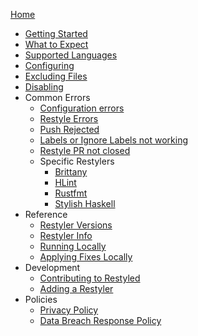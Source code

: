 [Home](https://github.com/restyled-io/restyled.io/wiki/)

- [Getting Started](https://github.com/restyled-io/restyled.io/wiki/Getting-Started)
- [What to Expect](https://github.com/restyled-io/restyled.io/wiki/What-to-Expect)
- [Supported Languages](https://docs.restyled.io/available-restylers/)
- [Configuring](https://github.com/restyled-io/restyled.io/wiki/Configuring-Restyled)
- [Excluding Files](https://github.com/restyled-io/restyled.io/wiki/Excluding)
- [Disabling](https://github.com/restyled-io/restyled.io/wiki/Disabling-Restyled)
- Common Errors
  - [Configuration errors](https://github.com/restyled-io/restyled.io/wiki/Common-Errors:-.restyled.yaml)
  - [Restyle Errors](https://github.com/restyled-io/restyled.io/wiki/Common-Errors:-Restyle-Error)
  - [Push Rejected](https://github.com/restyled-io/restyled.io/wiki/Common-Errors:-Push-Rejected)
  - [Labels or Ignore Labels not working](https://github.com/restyled-io/restyled.io/wiki/Common-Errors:-Labels-or-Ignore-Labels-not-working)
  - [Restyle PR not closed](https://github.com/restyled-io/restyled.io/wiki/Common-Errors:-Restyle-PR-not-closed)
  - Specific Restylers
    - [Brittany](https://github.com/restyled-io/restyled.io/wiki/Common-Errors:-Brittany)
    - [HLint](https://github.com/restyled-io/restyled.io/wiki/Common-Errors:-HLint)
    - [Rustfmt](https://github.com/restyled-io/restyled.io/wiki/Common-Errors:-Rustfmt)
    - [Stylish Haskell](https://github.com/restyled-io/restyled.io/wiki/Common-Errors:-Stylish-Haskell)
- Reference
  - [Restyler Versions](https://github.com/restyled-io/restyled.io/wiki/Restyler-Versions)
  - [Restyler Info](https://github.com/restyled-io/restyled.io/wiki/Restyler-Info-Yaml)
  - [Running Locally](https://github.com/restyled-io/restyled.io/wiki/Running-Restyled-Locally)
  - [Applying Fixes Locally](https://github.com/restyled-io/restyled.io/wiki/Applying-Fixes-Locally)
- Development
  - [Contributing to Restyled](https://github.com/restyled-io/restyled.io/wiki/Contributing-to-Restyled)
  - [Adding a Restyler](https://github.com/restyled-io/restyled.io/wiki/Adding-a-Restyler)
- Policies
  - [Privacy Policy](https://github.com/restyled-io/restyled.io/wiki/Privacy-Policy)
  - [Data Breach Response Policy](https://github.com/restyled-io/restyled.io/wiki/Data-Breach-Response-Policy)